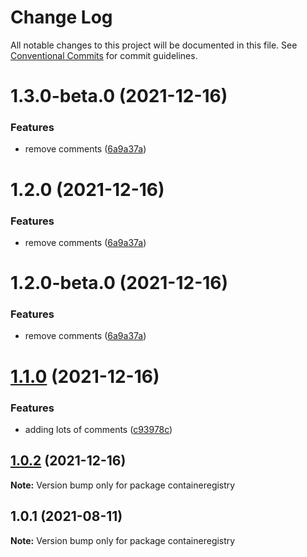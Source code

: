 # Change Log

All notable changes to this project will be documented in this file.
See [Conventional Commits](https://conventionalcommits.org) for commit guidelines.

# 1.3.0-beta.0 (2021-12-16)


### Features

* remove comments ([6a9a37a](https://github.com/Stijnc/sca.lerna/commit/6a9a37a2b10963602f8f13211a4d3cc572853e8c))





# 1.2.0 (2021-12-16)


### Features

* remove comments ([6a9a37a](https://github.com/Stijnc/sca.lerna/commit/6a9a37a2b10963602f8f13211a4d3cc572853e8c))





# 1.2.0-beta.0 (2021-12-16)


### Features

* remove comments ([6a9a37a](https://github.com/Stijnc/sca.lerna/commit/6a9a37a2b10963602f8f13211a4d3cc572853e8c))





# [1.1.0](https://github.com/Stijnc/sca.lerna/compare/containeregistry@1.0.2...containeregistry@1.1.0) (2021-12-16)


### Features

* adding lots of comments ([c93978c](https://github.com/Stijnc/sca.lerna/commit/c93978c33dea2706c7680396e981a5aee8e1b4da))





## [1.0.2](https://github.com/Stijnc/sca.lerna/compare/containeregistry@1.0.1...containeregistry@1.0.2) (2021-12-16)

**Note:** Version bump only for package containeregistry





## 1.0.1 (2021-08-11)

**Note:** Version bump only for package containeregistry
